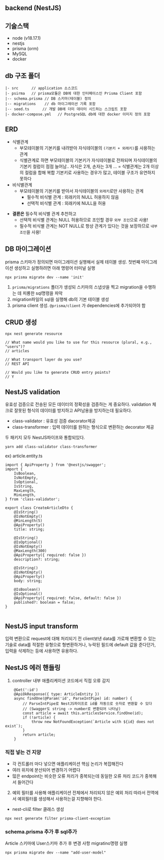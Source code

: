 ## backend (NestJS)

## 기술스택

-   node (v18.17.1)
-   nestjs
-   prisma (orm)
-   MySQL
-   docker

## db 구조 폴더

```
|- src      // application 소스코드
|- psirma   // prisma모듈은 DB에 대한 인터페이스인 Prisma Client 포함
|-- schema.prisma // DB 스키마(테이블) 정의
|-- migrations    // db 마이그레이션 기록 포함
|-- seed.ts      // 개발 DB에 더미 데이터 시드하는 스크립트 포함
|- docker-compose.yml   // PostgreSQL db에 대한 docker 이미지 정의 포함
```

## ERD

-   식별관계
    -   부모테이블의 기본키를 내려받아 자식테이블의 `(기본키 + 외래키)`를 사용하는 관계
    -   식별관계로 하면 부모테이블의 기본키가 자식테이블로 전파되며 자식테이블의 기본키 컬럼이 점점 늘어남.. 자식은 2개, 손자는 3개 ...
        = 식별관계는 2개 이상의 컬럼을 합해 복합 기본키로 사용하는 경우가 많고, 테이블 구조가 유연하지 못하다
-   비식별관계
    -   부모테이블의 기본키를 받아서 자식테이블의 `외래키`로만 사용하는 관계
        -   필수적 비식별 관계 : 외래키의 NULL 허용하지 않음
        -   선택적 비식별 관계 : 외래키에 NULL을 허용

*   **결론은** 필수적 비식별 관계 추천하고
    -   선택적 비식별 관계는 NULL 허용하므로 조인할 경우 `외부 조인`으로 사용!
    -   필수적 비식별 관계는 NOT NULL로 항상 관계가 있다는 것을 보장하므로 `내부 조인`을 사용!

## DB 마이그레이션

prisma 스키마가 정의되면 마이그레이션 실행해서 실제 테이블 생성.
첫번째 마이그레이션 생성하고 실행하려면 아래 명령어 터미널 실행

```
npx prisma migrate dev --name 'init'
```

1. `prisma/migrations` 폴더가 생성되 스키마의 스냅샷을 찍고 migration을 수행하는 데 피룡한 sql명령을 파악
2. migration파일의 sql을 실행해 db의 기본 테이블 생성
3. prisma client 생성. `@prisma/client` 가 dependencies에 추가되어야 함

## CRUD 생성

```
npx nest generate resource

// What name would you like to use for this resource (plural, e.g., "users")?
// articles

// What transport layer do you use?
// REST API

// Would you like to generate CRUD entry points?
// Y

```

## NestJS validation

유효성 검증으로 전송된 모든 데이터의 정확성을 검증하는 게 중요하다. validation 체크로 잘못된 형식의 데이터를 방지하고 API남용을 방지하는데 필요하다.

-   class-validator : 유효성 검증 dacorator제공
-   class-transformer : 입력 데이터를 원하는 형식으로 변환하는 decorator 제공

두 패키지 모두 NestJS파이프와 통합되있다.

```
yarn add class-validator class-transformer
```

ex) article.entity.ts

```
import { ApiProperty } from '@nestjs/swagger';
import {
    IsBoolean,
    IsNotEmpty,
    IsOptional,
    IsString,
    MaxLength,
    MinLength,
} from 'class-validator';

export class CreateArticleDto {
    @IsString()
    @IsNotEmpty()
    @MinLength(5)
    @ApiProperty()
    title: string;

    @IsString()
    @IsOptional()
    @IsNotEmpty()
    @MaxLength(300)
    @ApiProperty({ required: false })
    description?: string;

    @IsString()
    @IsNotEmpty()
    @ApiProperty()
    body: string;

    @IsBoolean()
    @IsOptional()
    @ApiProperty({ required: false, default: false })
    published?: boolean = false;
}


```

## NestJS input transform

입력 변환으로 request에 대해 처리되기 전 client보낸 data를 가로채 변환할 수 있는 기술로 data를 적절한 유형으로 형변환하거나, 누락된 필드에 default 값을 준다던가, 입력을 삭제하는 등에 사용하면 유용하다.

## NestJS 에러 핸들링

1. controller 내부 애플리케이션 코드에서 직접 오류 감지

```
    @Get(':id')
    @ApiOkResponse({ type: ArticleEntity })
    async findOne(@Param('id', ParseIntPipe) id: number) {
        // ParseIntPipe로 NestJS파이프로 id를 자동으로 숫자로 변환할 수 있다
        // (Swagger도 string -> number로 변환되어 나타남)
        const article = await this.articlesService.findOne(id);
        if (!article) {
            throw new NotFoundException(`Article with ${id} does not exist`);
        }
        return article;
    }

```

### 직접 넣는 건 지양

-   각 컨트롤러 마다 넣으면 애플리케이션 핵심 논리가 복잡해진다
-   여러 위치에 분산되어 변경하기 어렵다
-   많은 endpoint는 비슷한 오류 처리가 중복되는데 동일한 오류 처리 코드가 중복해서 들어간다

2. 예외 필터를 사용해 애플리케이션 전체에서 처리되지 않은 예외 처리
   따라서 전역에서 예외필터를 생성해서 사용하는걸 지향해야 한다.

-   nest-cli로 filter 클래스 생성

```
npx nest generate filter prisma-client-exception

```

### schema.prisma 추가 후 sql추가

Article 스키마에 User스키마 추가 후 변경 사항 migratino명령 실행

```
npx prisma migrate dev --name "add-user-model"
```
